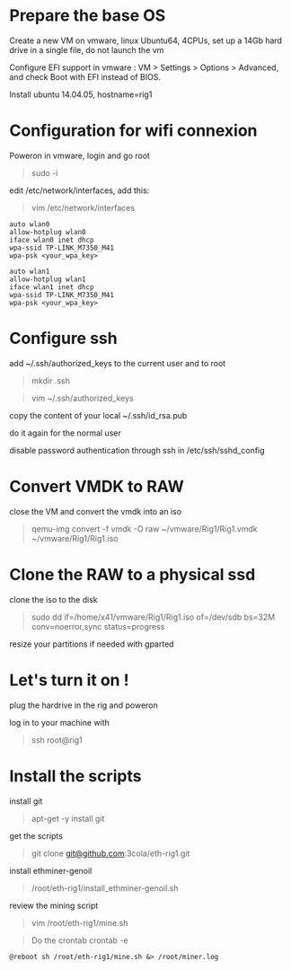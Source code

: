 # Prepare the base OS

Create a new VM on vmware, linux Ubuntu64, 4CPUs, set up a 14Gb hard drive in a single file, do not launch the vm

Configure EFI support in vmware : VM > Settings > Options > Advanced, and check Boot with EFI instead of BIOS.

Install ubuntu 14.04.05, hostname=rig1 

# Configuration for wifi connexion

Poweron in vmware, login and go root

> sudo -i

edit /etc/network/interfaces, add this:
> vim /etc/network/interfaces

```
auto wlan0
allow-hotplug wlan0
iface wlan0 inet dhcp
wpa-ssid TP-LINK_M7350_M41
wpa-psk <your_wpa_key>
```

```
auto wlan1
allow-hotplug wlan1
iface wlan1 inet dhcp
wpa-ssid TP-LINK_M7350_M41
wpa-psk <your_wpa_key>
```

# Configure ssh

add ~/.ssh/authorized_keys to the current user and to root
> mkdir .ssh

> vim ~/.ssh/authorized_keys 

copy the content of your local ~/.ssh/id_rsa.pub

do it again for the normal user

disable password authentication through ssh in /etc/ssh/sshd_config 

# Convert VMDK to RAW

close the VM and convert the vmdk into an iso
> qemu-img convert -f vmdk -O raw ~/vmware/Rig1/Rig1.vmdk ~/vmware/Rig1/Rig1.iso 

# Clone the RAW to a physical ssd

clone the iso to the disk
> sudo dd if=/home/x41/vmware/Rig1/Rig1.iso of=/dev/sdb bs=32M conv=noerror,sync status=progress

resize your partitions if needed with gparted

# Let's turn it on !

plug the hardrive in the rig and poweron

log in to your machine with 
> ssh root@rig1

# Install the scripts

install git
> apt-get -y install git

get the scripts
> git clone git@github.com:3cola/eth-rig1.git

install ethminer-genoil
> /root/eth-rig1/install_ethminer-genoil.sh

review the mining script
> vim /root/eth-rig1/mine.sh

> Do the crontab
> crontab -e
```
@reboot sh /root/eth-rig1/mine.sh &> /root/miner.log
```

